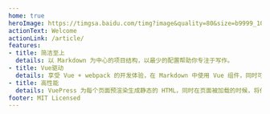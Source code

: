 ```yaml
---
home: true
heroImage: https://timgsa.baidu.com/timg?image&quality=80&size=b9999_10000&sec=1564381129561&di=8f4f8e687a2c640270bf6a64112bae71&imgtype=0&src=http%3A%2F%2Fpic.90sjimg.com%2Fdesign%2F00%2F78%2F05%2F88%2F58d356c145c37.png
actionText: Welcome
actionLink: /article/
features:
- title: 简洁至上
  details: 以 Markdown 为中心的项目结构，以最少的配置帮助你专注于写作。
- title: Vue驱动
  details: 享受 Vue + webpack 的开发体验，在 Markdown 中使用 Vue 组件，同时可以使用 Vue 来开发自定义主题。
- title: 高性能
  details: VuePress 为每个页面预渲染生成静态的 HTML，同时在页面被加载的时候，将作为 SPA 运行。
footer: MIT Licensed
---
```

